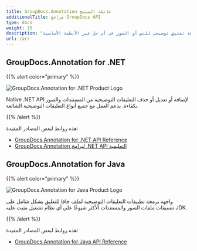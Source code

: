 ```yaml
---
title: GroupDocs.Annotation عائلة المنتج
additionalTitle: مراجع GroupDocs API
type: docs
weight: 10
description: "تعامل مع المستندات باستخدام التعليقات التوضيحية التفاعلية والتفسيرية لإضافة تعليق توضيحي للنص أو الصور في أي حل عبر الأنظمة الأساسية"
url: /ar/
---
```


## GroupDocs.Annotation for .NET

{{% alert color="primary" %}} 

![GroupDocs.Annotation for .NET Product Logo](../gdocs_net.png)

Native .NET API لإضافة أو تعديل أو حذف التعليقات التوضيحية من المستندات والصور بكفاءة. يدعم العمل مع جميع أنواع التعليقات التوضيحية الشائعة.

{{% /alert %}} 

هذه روابط لبعض المصادر المفيدة:

- [GroupDocs.Annotation for .NET API Reference](/annotation/ar/net/)
- [GroupDocs.Annotation لبرامج .NET API التعليمية](/tutorials/annotation/ar/net/)


## GroupDocs.Annotation for Java

{{% alert color="primary" %}}

![GroupDocs.Annotation for Java Product Logo](../gdocs_java.png)

واجهة برمجة تطبيقات التعليقات التوضيحية لملف جافا للتعليق بشكل شامل على تنسيقات ملفات الصور والمستندات الأكثر شيوعًا على أي نظام تشغيل مثبت عليه JDK.

{{% /alert %}}

هذه روابط لبعض المصادر المفيدة:

- [GroupDocs.Annotation for Java API Reference](/annotation/java/)
